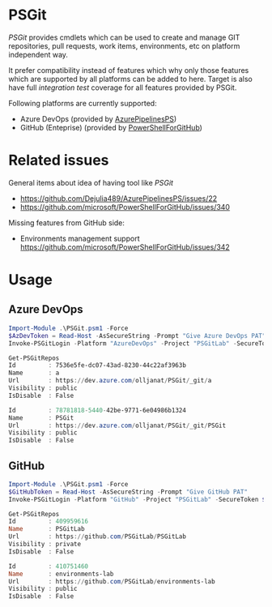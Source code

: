 # PSGit
*PSGit* provides cmdlets which can be used to create and manage GIT repositories, pull requests, work items, environments, etc on platform independent way.

It prefer compatibility instead of features which why only those features which are supported by all platforms can be added to here. Target is also have full *integration test* coverage for all features provided by PSGit.

Following platforms are currently supported:
* Azure DevOps (provided by [AzurePipelinesPS](https://www.powershellgallery.com/packages/AzurePipelinesPS))
* GitHub (Enteprise) (provided by [PowerShellForGitHub](https://www.powershellgallery.com/packages/PowerShellForGitHub))

# Related issues
General items about idea of having tool like *PSGit*
* https://github.com/Dejulia489/AzurePipelinesPS/issues/22
* https://github.com/microsoft/PowerShellForGitHub/issues/340

Missing features from GitHub side:
* Environments management support https://github.com/microsoft/PowerShellForGitHub/issues/342

# Usage
## Azure DevOps
```powershell
Import-Module .\PSGit.psm1 -Force
$AzDevToken = Read-Host -AsSecureString -Prompt "Give Azure DevOps PAT"
Invoke-PSGitLogin -Platform "AzureDevOps" -Project "PSGitLab" -SecureToken $AzDevToken -Uri "https://dev.azure.com/olljanat"

Get-PSGitRepos
Id         : 7536e5fe-dc07-43ad-8230-44c22af3963b
Name       : a
Url        : https://dev.azure.com/olljanat/PSGit/_git/a
Visibility : public
IsDisable  : False

Id         : 78781818-5440-42be-9771-6e04986b1324
Name       : PSGit
Url        : https://dev.azure.com/olljanat/PSGit/_git/PSGit
Visibility : public
IsDisable  : False
```

## GitHub
```powershell
Import-Module .\PSGit.psm1 -Force
$GitHubToken = Read-Host -AsSecureString -Prompt "Give GitHub PAT"
Invoke-PSGitLogin -Platform "GitHub" -Project "PSGitLab" -SecureToken $GitHubToken -Uri "https://github.com"

Get-PSGitRepos
Id         : 409959616
Name       : PSGitLab
Url        : https://github.com/PSGitLab/PSGitLab
Visibility : private
IsDisable  : False

Id         : 410751460
Name       : environments-lab
Url        : https://github.com/PSGitLab/environments-lab
Visibility : public
IsDisable  : False
```

